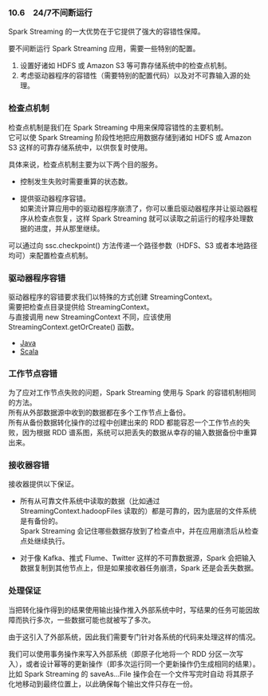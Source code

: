 ### 10.6　24/7不间断运行 ###
Spark Streaming 的一大优势在于它提供了强大的容错性保障。  

要不间断运行 Spark Streaming 应用，需要一些特别的配置。
1.  设置好诸如 HDFS 或 Amazon S3 等可靠存储系统中的检查点机制。 
2.  考虑驱动器程序的容错性（需要特别的配置代码）以及对不可靠输入源的处理。

### 检查点机制 ###
检查点机制是我们在 Spark Streaming 中用来保障容错性的主要机制。  
它可以使 Spark Streaming 阶段性地把应用数据存储到诸如 HDFS 或 Amazon S3 这样的可靠存储系统中，以供恢复时使用。  

具体来说，检查点机制主要为以下两个目的服务。
-   控制发生失败时需要重算的状态数。  

-   提供驱动器程序容错。  
如果流计算应用中的驱动器程序崩溃了，你可以重启驱动器程序并让驱动器程序从检查点恢复，这样 Spark Streaming 就可以读取之前运行的程序处理数据的进度，并从那里继续。

可以通过向 ssc.checkpoint() 方法传递一个路径参数（HDFS、S3 或者本地路径均可）来配置检查点机制。

### 驱动器程序容错 ###
驱动器程序的容错要求我们以特殊的方式创建 StreamingContext。  
需要把检查点目录提供给 StreamingContext。  
与直接调用 new StreamingContext 不同，应该使用StreamingContext.getOrCreate() 函数。
-   [Java](J6DriverFaultTolerance.java)
-   [Scala](S6DriverFaultTolerance.scala)

### 工作节点容错 ###
为了应对工作节点失败的问题，Spark Streaming 使用与 Spark 的容错机制相同的方法。  
所有从外部数据源中收到的数据都在多个工作节点上备份。  
所有从备份数据转化操作的过程中创建出来的 RDD 都能容忍一个工作节点的失败，因为根据 RDD 谱系图，系统可以把丢失的数据从幸存的输入数据备份中重算出来。

### 接收器容错 ###
接收器提供以下保证。
-   所有从可靠文件系统中读取的数据（比如通过 StreamingContext.hadoopFiles 读取的）都是可靠的，因为底层的文件系统是有备份的。  
Spark Streaming 会记住哪些数据存放到了检查点中，并在应用崩溃后从检查点处继续执行。

-   对于像 Kafka、推式 Flume、Twitter 这样的不可靠数据源，Spark 会把输入数据复制到其他节点上，但是如果接收器任务崩溃，Spark 还是会丢失数据。

### 处理保证 ###
当把转化操作得到的结果使用输出操作推入外部系统中时，写结果的任务可能因故障而执行多次，一些数据可能也就被写了多次。  

由于这引入了外部系统，因此我们需要专门针对各系统的代码来处理这样的情况。  

我们可以使用事务操作来写入外部系统（即原子化地将一个 RDD 分区一次写入），或者设计幂等的更新操作（即多次运行同一个更新操作仍生成相同的结果）。比如 Spark Streaming 的 saveAs...File 操作会在一个文件写完时自动
将其原子化地移动到最终位置上，以此确保每个输出文件只存在一份。

